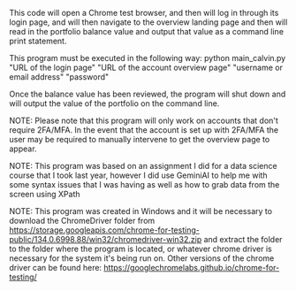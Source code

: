 This code will open a Chrome test browser, and then will log in through its login page, and will then navigate to the overview landing page and then will read in the portfolio balance value and output that value as a command line print statement.

This program must be executed in the following way:
python main_calvin.py "URL of the login page" "URL of the account overview page" "username or email address" "password"

Once the balance value has been reviewed, the program will shut down and will output the value of the portfolio on the command line.

NOTE: Please note that this program will only work on accounts that don't require 2FA/MFA.  In the event that the account is set up with 2FA/MFA the user may be required to manually intervene to get the overview page to appear.

NOTE: This program was based on an assignment I did for a data science course that I took last year, however I did use GeminiAI to help me with some syntax issues that I was having as well as how to grab data from the screen using XPath

NOTE: This program was created in Windows and it will be necessary to download the ChromeDriver folder from https://storage.googleapis.com/chrome-for-testing-public/134.0.6998.88/win32/chromedriver-win32.zip and extract the folder to the folder where the program is located, or whatever chrome driver is necessary for the system it's being run on.  Other versions of the chrome driver can be found here: https://googlechromelabs.github.io/chrome-for-testing/

